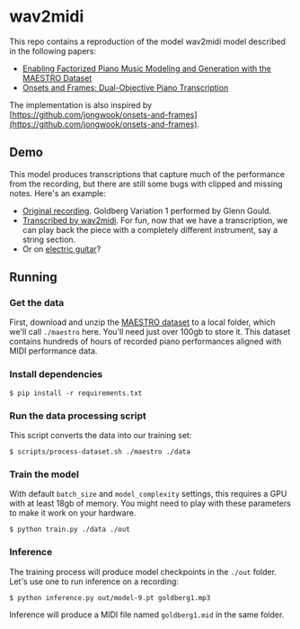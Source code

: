 # wav2midi

This repo contains a reproduction of the model wav2midi model described in the following papers:

- [Enabling Factorized Piano Music Modeling and Generation with the MAESTRO Dataset](https://arxiv.org/abs/1810.12247)
- [Onsets and Frames: Dual-Objective Piano Transcription](https://arxiv.org/abs/1710.11153)

The implementation is also inspired by [https://github.com/jongwook/onsets-and-frames](https://github.com/jongwook/onsets-and-frames).

## Demo
This model produces transcriptions that capture much of the performance from the recording, but there are still some bugs with clipped and missing notes. Here's an example:
 - [Original recording](https://drive.google.com/file/d/191xMbfwhel2E8kbVLy4lQzDAzA3TN00w/view). Goldberg Variation 1 performed by Glenn Gould.
 - [Transcribed by wav2midi](https://drive.google.com/file/d/1Z84Yf5l8xB_bsHg8I26I3J4Wz104uRXl/view). For fun, now that we have a transcription, we can play back the piece with a completely different instrument, say a string section.
- Or on [electric guitar](https://drive.google.com/file/d/1eTiLvHqmbbcrG8boJelk6jyxIsXwbxWg/view)?

## Running

### Get the data
First, download and unzip the [MAESTRO dataset](https://magenta.tensorflow.org/datasets/maestro) to a local folder, which we'll call `./maestro` here. You'll need just over 100gb to store it. This dataset contains hundreds of hours of recorded piano performances aligned with MIDI performance data.

### Install dependencies
```shell
$ pip install -r requirements.txt
```

### Run the data processing script
This script converts the data into our training set:
```shell
$ scripts/process-dataset.sh ./maestro ./data
```

### Train the model
With default `batch_size` and `model_complexity` settings, this requires a GPU with at least 18gb of memory. You might need to play with these parameters to make it work on your hardware.
```shell
$ python train.py ./data ./out
```

### Inference
The training process will produce model checkpoints in the `./out` folder. Let's use one to run inference on a recording:
```shell
$ python inference.py out/model-9.pt goldberg1.mp3
```

Inference will produce a MIDI file named `goldberg1.mid` in the same folder.
